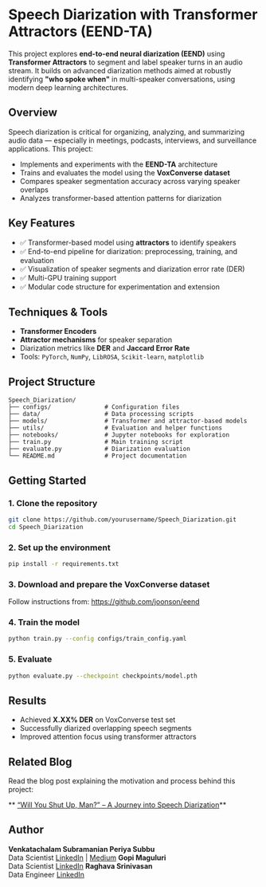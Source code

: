 
# Speech Diarization with Transformer Attractors (EEND-TA)

This project explores **end-to-end neural diarization (EEND)** using **Transformer Attractors** to segment and label speaker turns in an audio stream. It builds on advanced diarization methods aimed at robustly identifying **"who spoke when"** in multi-speaker conversations, using modern deep learning architectures.

## Overview

Speech diarization is critical for organizing, analyzing, and summarizing audio data — especially in meetings, podcasts, interviews, and surveillance applications. This project:
- Implements and experiments with the **EEND-TA** architecture
- Trains and evaluates the model using the **VoxConverse dataset**
- Compares speaker segmentation accuracy across varying speaker overlaps
- Analyzes transformer-based attention patterns for diarization

## Key Features

- ✅ Transformer-based model using **attractors** to identify speakers
- ✅ End-to-end pipeline for diarization: preprocessing, training, and evaluation
- ✅ Visualization of speaker segments and diarization error rate (DER)
- ✅ Multi-GPU training support
- ✅ Modular code structure for experimentation and extension

## Techniques & Tools

-  **Transformer Encoders**
-  **Attractor mechanisms** for speaker separation
-  Diarization metrics like **DER** and **Jaccard Error Rate**
-  Tools: `PyTorch`, `NumPy`, `LibROSA`, `Scikit-learn`, `matplotlib`

## Project Structure

```plaintext
Speech_Diarization/
├── configs/               # Configuration files
├── data/                  # Data processing scripts
├── models/                # Transformer and attractor-based models
├── utils/                 # Evaluation and helper functions
├── notebooks/             # Jupyter notebooks for exploration
├── train.py               # Main training script
├── evaluate.py            # Diarization evaluation
└── README.md              # Project documentation
```

## Getting Started

### 1. Clone the repository

```bash
git clone https://github.com/yourusername/Speech_Diarization.git
cd Speech_Diarization
```

### 2. Set up the environment

```bash
pip install -r requirements.txt
```

### 3. Download and prepare the VoxConverse dataset

Follow instructions from: https://github.com/joonson/eend

### 4. Train the model

```bash
python train.py --config configs/train_config.yaml
```

### 5. Evaluate

```bash
python evaluate.py --checkpoint checkpoints/model.pth
```

## Results

- Achieved **X.XX% DER** on VoxConverse test set
- Successfully diarized overlapping speech segments
- Improved attention focus using transformer attractors

## Related Blog

Read the blog post explaining the motivation and process behind this project:

** [“Will You Shut Up, Man?” – A Journey into Speech Diarization](https://medium.com/@venkatachalam.sps/will-you-shut-up-man-b94690fc9049)**

## Author

**Venkatachalam Subramanian Periya Subbu**  
Data Scientist
[LinkedIn](https://www.linkedin.com/in/venkatachalam-subramanian-periya-subbu/) | [Medium](https://medium.com/@venkatachalam.sps)
**Gopi Maguluri**  
Data Scientist
[LinkedIn](https://www.linkedin.com/in/gopimaguluri2267/)
**Raghava Srinivasan**  
Data Engineer
[LinkedIn](https://www.linkedin.com/in/raghava-srinivasan/)
